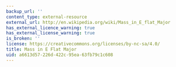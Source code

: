 ```yaml
---
backup_url: ''
content_type: external-resource
external_url: http://en.wikipedia.org/wiki/Mass_in_E_flat_Major
has_external_licence_warning: true
has_external_license_warning: true
is_broken: ''
license: https://creativecommons.org/licenses/by-nc-sa/4.0/
title: Mass in E Flat Major
uid: a6613d57-226d-422c-95ea-63fb79c1c608
---
```

